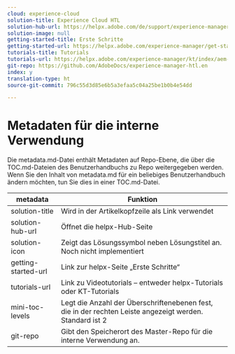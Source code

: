 ```yaml
---
cloud: experience-cloud
solution-title: Experience Cloud HTL
solution-hub-url: https://helpx.adobe.com/de/support/experience-manager/6-4.html
solution-image: null
getting-started-title: Erste Schritte
getting-started-url: https://helpx.adobe.com/experience-manager/get-started.html
tutorials-title: Tutorials
tutorials-url: https://helpx.adobe.com/experience-manager/kt/index/aem-6-4-videos.html
git-repo: https://github.com/AdobeDocs/experience-manager-htl.en
index: y
translation-type: ht
source-git-commit: 796c55d3d85e6b5a3efaa5c04a25be1b0b4e54dd

---
```



# Metadaten für die interne Verwendung

Die metadata.md-Datei enthält Metadaten auf Repo-Ebene, die über die TOC.md-Dateien des Benutzerhandbuchs zu Repo weitergegeben werden. Wenn Sie den Inhalt von metadata.md für ein beliebiges Benutzerhandbuch ändern möchten, tun Sie dies in einer TOC.md-Datei.

| metadata | Funktion |
|--- |--- |
| solution-title | Wird in der Artikelkopfzeile als Link verwendet |
| solution-hub-url | Öffnet die helpx-Hub-Seite |
| solution-icon | Zeigt das Lösungssymbol neben Lösungstitel an. Noch nicht implementiert |
| getting-started-url | Link zur helpx-Seite „Erste Schritte“ |
| tutorials-url | Link zu Videotutorials – entweder helpx-Tutorials oder KT-Tutorials |
| mini-toc-levels | Legt die Anzahl der Überschriftenebenen fest, die in der rechten Leiste angezeigt werden. Standard ist 2 |
| git-repo | Gibt den Speicherort des Master-Repo für die interne Verwendung an. |
